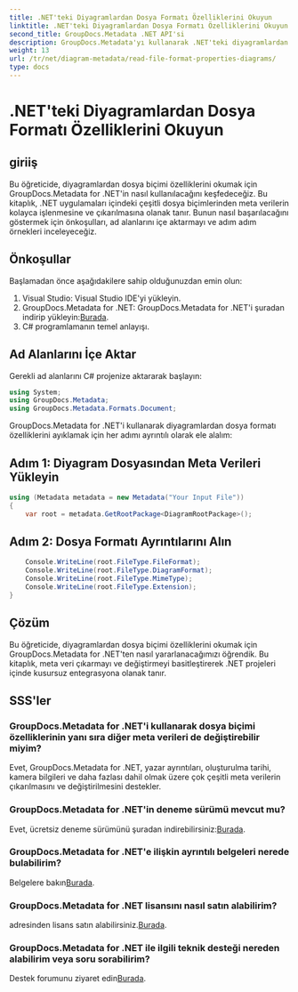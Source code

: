 ```yaml
---
title: .NET'teki Diyagramlardan Dosya Formatı Özelliklerini Okuyun
linktitle: .NET'teki Diyagramlardan Dosya Formatı Özelliklerini Okuyun
second_title: GroupDocs.Metadata .NET API'si
description: GroupDocs.Metadata'yı kullanarak .NET'teki diyagramlardan dosya formatı özelliklerini nasıl okuyacağınızı öğrenin. Ayrıntılı meta verileri zahmetsizce çıkarın.
weight: 13
url: /tr/net/diagram-metadata/read-file-format-properties-diagrams/
type: docs
---
```

# .NET'teki Diyagramlardan Dosya Formatı Özelliklerini Okuyun

## giriiş
Bu öğreticide, diyagramlardan dosya biçimi özelliklerini okumak için GroupDocs.Metadata for .NET'in nasıl kullanılacağını keşfedeceğiz. Bu kitaplık, .NET uygulamaları içindeki çeşitli dosya biçimlerinden meta verilerin kolayca işlenmesine ve çıkarılmasına olanak tanır. Bunun nasıl başarılacağını göstermek için önkoşulları, ad alanlarını içe aktarmayı ve adım adım örnekleri inceleyeceğiz.

## Önkoşullar
Başlamadan önce aşağıdakilere sahip olduğunuzdan emin olun:
1. Visual Studio: Visual Studio IDE'yi yükleyin.
2.  GroupDocs.Metadata for .NET: GroupDocs.Metadata for .NET'i şuradan indirip yükleyin:[Burada](https://releases.groupdocs.com/metadata/net/).
3. C# programlamanın temel anlayışı.

## Ad Alanlarını İçe Aktar
Gerekli ad alanlarını C# projenize aktararak başlayın:
```csharp
using System;
using GroupDocs.Metadata;
using GroupDocs.Metadata.Formats.Document;
```

GroupDocs.Metadata for .NET'i kullanarak diyagramlardan dosya formatı özelliklerini ayıklamak için her adımı ayrıntılı olarak ele alalım:
## Adım 1: Diyagram Dosyasından Meta Verileri Yükleyin
```csharp
using (Metadata metadata = new Metadata("Your Input File"))
{
    var root = metadata.GetRootPackage<DiagramRootPackage>();
```
## Adım 2: Dosya Formatı Ayrıntılarını Alın
```csharp
    Console.WriteLine(root.FileType.FileFormat);
    Console.WriteLine(root.FileType.DiagramFormat);
    Console.WriteLine(root.FileType.MimeType);
    Console.WriteLine(root.FileType.Extension);
}
```

## Çözüm
Bu öğreticide, diyagramlardan dosya biçimi özelliklerini okumak için GroupDocs.Metadata for .NET'ten nasıl yararlanacağımızı öğrendik. Bu kitaplık, meta veri çıkarmayı ve değiştirmeyi basitleştirerek .NET projeleri içinde kusursuz entegrasyona olanak tanır.

## SSS'ler
### GroupDocs.Metadata for .NET'i kullanarak dosya biçimi özelliklerinin yanı sıra diğer meta verileri de değiştirebilir miyim?
Evet, GroupDocs.Metadata for .NET, yazar ayrıntıları, oluşturulma tarihi, kamera bilgileri ve daha fazlası dahil olmak üzere çok çeşitli meta verilerin çıkarılmasını ve değiştirilmesini destekler.
### GroupDocs.Metadata for .NET'in deneme sürümü mevcut mu?
 Evet, ücretsiz deneme sürümünü şuradan indirebilirsiniz:[Burada](https://releases.groupdocs.com/).
### GroupDocs.Metadata for .NET'e ilişkin ayrıntılı belgeleri nerede bulabilirim?
 Belgelere bakın[Burada](https://tutorials.groupdocs.com/metadata/net/).
### GroupDocs.Metadata for .NET lisansını nasıl satın alabilirim?
 adresinden lisans satın alabilirsiniz.[Burada](https://purchase.groupdocs.com/buy).
### GroupDocs.Metadata for .NET ile ilgili teknik desteği nereden alabilirim veya soru sorabilirim?
 Destek forumunu ziyaret edin[Burada](https://forum.groupdocs.com/c/metadata/14).
